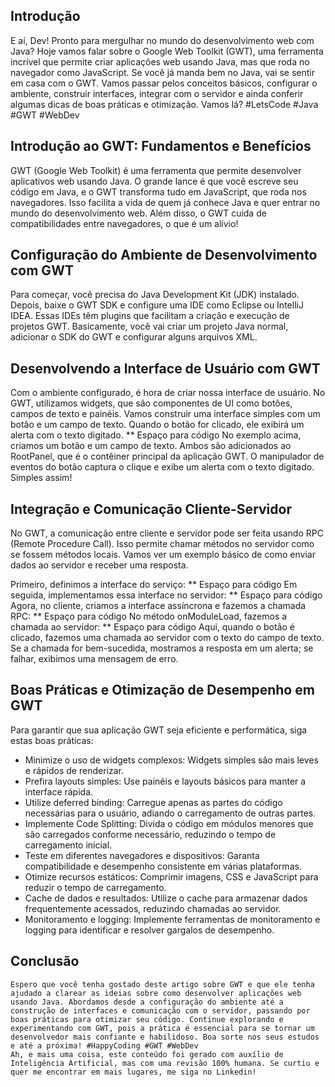 ## Introdução
E aí, Dev! Pronto para mergulhar no mundo do desenvolvimento web com Java? Hoje vamos falar sobre o Google Web Toolkit (GWT), uma ferramenta incrível que permite criar aplicações web usando Java, mas que roda no navegador como JavaScript. Se você já manda bem no Java, vai se sentir em casa com o GWT. Vamos passar pelos conceitos básicos, configurar o ambiente, construir interfaces, integrar com o servidor e ainda conferir algumas dicas de boas práticas e otimização. Vamos lá? #LetsCode #Java #GWT #WebDev

## Introdução ao GWT: Fundamentos e Benefícios
GWT (Google Web Toolkit) é uma ferramenta que permite desenvolver aplicativos web usando Java. O grande lance é que você escreve seu código em Java, e o GWT transforma tudo em JavaScript, que roda nos navegadores. Isso facilita a vida de quem já conhece Java e quer entrar no mundo do desenvolvimento web. Além disso, o GWT cuida de compatibilidades entre navegadores, o que é um alívio!

## Configuração do Ambiente de Desenvolvimento com GWT
Para começar, você precisa do Java Development Kit (JDK) instalado. Depois, baixe o GWT SDK e configure uma IDE como Eclipse ou IntelliJ IDEA. Essas IDEs têm plugins que facilitam a criação e execução de projetos GWT. Basicamente, você vai criar um projeto Java normal, adicionar o SDK do GWT e configurar alguns arquivos XML.

## Desenvolvendo a Interface de Usuário com GWT
Com o ambiente configurado, é hora de criar nossa interface de usuário. No GWT, utilizamos widgets, que são componentes de UI como botões, campos de texto e painéis. Vamos construir uma interface simples com um botão e um campo de texto. Quando o botão for clicado, ele exibirá um alerta com o texto digitado.
  ** Espaço para código
No exemplo acima, criamos um botão e um campo de texto. Ambos são adicionados ao RootPanel, que é o contêiner principal da aplicação GWT. O manipulador de eventos do botão captura o clique e exibe um alerta com o texto digitado. Simples assim!

## Integração e Comunicação Cliente-Servidor
No GWT, a comunicação entre cliente e servidor pode ser feita usando RPC (Remote Procedure Call). Isso permite chamar métodos no servidor como se fossem métodos locais. Vamos ver um exemplo básico de como enviar dados ao servidor e receber uma resposta.

Primeiro, definimos a interface do serviço:
     ** Espaço para código
Em seguida, implementamos essa interface no servidor:
    ** Espaço para código
Agora, no cliente, criamos a interface assíncrona e fazemos a chamada RPC:
    ** Espaço para código
No método onModuleLoad, fazemos a chamada ao servidor:
    ** Espaço para código
Aqui, quando o botão é clicado, fazemos uma chamada ao servidor com o texto do campo de texto. Se a chamada for bem-sucedida, mostramos a resposta em um alerta; se falhar, exibimos uma mensagem de erro.

## Boas Práticas e Otimização de Desempenho em GWT
Para garantir que sua aplicação GWT seja eficiente e performática, siga estas boas práticas:

 - Minimize o uso de widgets complexos: Widgets simples são mais leves e rápidos de renderizar.
 - Prefira layouts simples: Use painéis e layouts básicos para manter a interface rápida.
 - Utilize deferred binding: Carregue apenas as partes do código necessárias para o usuário, adiando o carregamento de outras partes.
 - Implemente Code Splitting: Divida o código em módulos menores que são carregados conforme necessário, reduzindo o tempo de carregamento inicial.
 - Teste em diferentes navegadores e dispositivos: Garanta compatibilidade e desempenho consistente em várias plataformas.
 - Otimize recursos estáticos: Comprimir imagens, CSS e JavaScript para reduzir o tempo de carregamento.
 - Cache de dados e resultados: Utilize o cache para armazenar dados frequentemente acessados, reduzindo chamadas ao servidor.
 - Monitoramento e logging: Implemente ferramentas de monitoramento e logging para identificar e resolver gargalos de desempenho.

 ## Conclusão
    Espero que você tenha gostado deste artigo sobre GWT e que ele tenha ajudado a clarear as ideias sobre como desenvolver aplicações web usando Java. Abordamos desde a configuração do ambiente até a construção de interfaces e comunicação com o servidor, passando por boas práticas para otimizar seu código. Continue explorando e experimentando com GWT, pois a prática é essencial para se tornar um desenvolvedor mais confiante e habilidoso. Boa sorte nos seus estudos e até a próxima! #HappyCoding #GWT #WebDev
    Ah, e mais uma coisa, este conteúdo foi gerado com auxílio de Inteligência Artificial, mas com uma revisão 100% humana. Se curtiu e quer me encontrar em mais lugares, me siga no Linkedin!
    